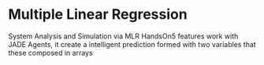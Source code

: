 # Multiple Linear Regression
System Analysis and Simulation via MLR
HandsOn5 features work with JADE Agents, it create a intelligent prediction formed with two variables that these composed in arrays
